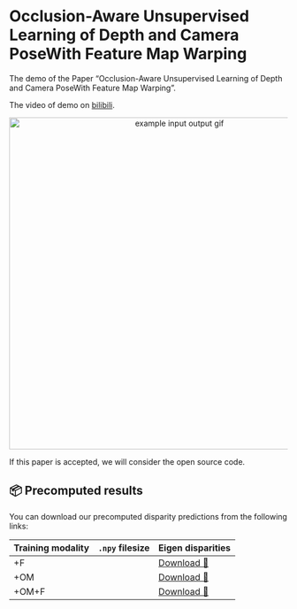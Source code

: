 # Occlusion-Aware Unsupervised Learning of Depth and Camera PoseWith Feature Map Warping

The demo of the Paper “Occlusion-Aware Unsupervised Learning of Depth and Camera PoseWith Feature Map Warping”.

The video of demo on [bilibili](https://www.bilibili.com/video/av75657817).
<p align="center">
  <img src="assets/disp_1.gif" alt="example input output gif" width="600" />
</p>

If this paper is accepted, we will consider the open source code.

## 📦 Precomputed results

You can download our precomputed disparity predictions from the following links:


| Training modality | `.npy` filesize | Eigen disparities                                                                             |
|-------------------|-----------------|-----------------------------------------------------------------------------------------------|
| +F                |                 | [Download 🔗]()           |
| +OM               |                 | [Download 🔗]()         |
| +OM+F             |                 | [Download 🔗]()  |

